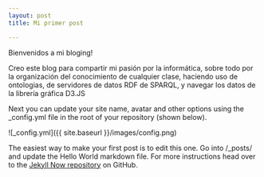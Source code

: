 ```yaml
---
layout: post
title: Mi primer post

---
```

Bienvenidos a mi bloging!

Creo este blog para compartir mi pasión por la informática, sobre todo por la organización del conocimiento de cualquier clase, haciendo uso de ontologias, de servidores de datos RDF de SPARQL, y navegar los datos de la librería gráfica D3.JS



Next you can update your site name, avatar and other options using the _config.yml file in the root of your repository (shown below).

![_config.yml]({{ site.baseurl }}/images/config.png)

The easiest way to make your first post is to edit this one. Go into /_posts/ and update the Hello World markdown file. For more instructions head over to the [Jekyll Now repository](https://github.com/barryclark/jekyll-now) on GitHub.

